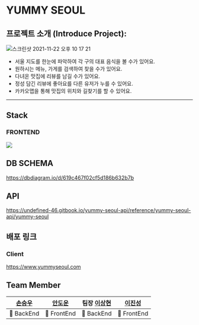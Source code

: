 # YUMMY SEOUL
## 프로젝트 소개 (Introduce Project):

![스크린샷 2021-11-22 오후 10 17 21](https://user-images.githubusercontent.com/78064720/143517274-a192bff1-ff1e-401f-ac7d-db911c0f3bc1.png)

 - 서울 지도를 한눈에 파악하여 각 구의 대표 음식을 볼 수가 있어요.
 - 원하시는 메뉴, 가게를 검색하여 찾을 수가 있어요.
 - 다녀온 맛집에 리뷰를 남길 수가 있어요.
 - 정성 담긴 리뷰에 좋아요를 다른 유저가 누를 수 있어요.
 - 카카오맵을 통해 맛집의 위치와 길찾기를 할 수 있어요.

---

## Stack

### FRONTEND
![](https://camo.githubusercontent.com/90b62c81e46fcf6cc575e245a12710398913155822556ee1c6d1d09a4deede93/68747470733a2f2f696d672e736869656c64732e696f2f62616467652f2d547970655363726970742d3030376163633f7374796c653d666c6174266c6f676f3d74797065736372697074266c6f676f436f6c6f723d7768697465)

## DB SCHEMA
https://dbdiagram.io/d/619c467f02cf5d186b632b7b

## API 
https://undefined-46.gitbook.io/yummy-seoul-api/reference/yummy-seoul-api/yummy-seoul

## 배포 링크
### Client
https://www.yummyseoul.com

## Team Member

| [손승우](https://github.com/godyuo) | [안도운](https://github.com/DowoonAhn) | 팀장 [이상현](https://github.com/sanghyun94) | [이진성](https://github.com/CaliforniaLuv) |
|:----------:|:----------:|:----------:|:----------:|
| 📡 BackEnd | 🎨 FrontEnd | 📡 BackEnd | 🎨 FrontEnd |
